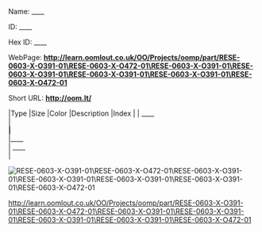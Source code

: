

 
Name: ____

ID: ____

Hex ID: ____

WebPage: __http://learn.oomlout.co.uk/OO/Projects/oomp/part/RESE-0603-X-O391-01\RESE-0603-X-O472-01\RESE-0603-X-O391-01\RESE-0603-X-O391-01\RESE-0603-X-O391-01\RESE-0603-X-O391-01\RESE-0603-X-O472-01__

Short URL: __http://oom.lt/__


|Type   |Size   |Color   |Description   |Index   |
| ____ <br>  | ____<br>   |____<br>    |____<br>    | ____<br>  |


![RESE-0603-X-O391-01\RESE-0603-X-O472-01\RESE-0603-X-O391-01\RESE-0603-X-O391-01\RESE-0603-X-O391-01\RESE-0603-X-O391-01\RESE-0603-X-O472-01](http://oomlout.com/oomp-gen/parts/RESE-0603-X-O391-01\RESE-0603-X-O472-01\RESE-0603-X-O391-01\RESE-0603-X-O391-01\RESE-0603-X-O391-01\RESE-0603-X-O391-01\RESE-0603-X-O472-01/RESE-0603-X-O391-01\RESE-0603-X-O472-01\RESE-0603-X-O391-01\RESE-0603-X-O391-01\RESE-0603-X-O391-01\RESE-0603-X-O391-01\RESE-0603-X-O472-01_420.jpg)


 http://learn.oomlout.co.uk/OO/Projects/oomp/part/RESE-0603-X-O391-01\RESE-0603-X-O472-01\RESE-0603-X-O391-01\RESE-0603-X-O391-01\RESE-0603-X-O391-01\RESE-0603-X-O391-01\RESE-0603-X-O472-01

